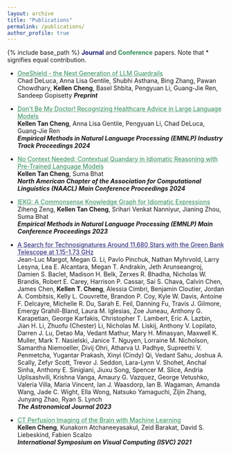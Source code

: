 ```yaml
---
layout: archive
title: "Publications"
permalink: /publications/
author_profile: true
---
```


{% include base_path %}
<span style="color:MidnightBlue"><b>Journal</b> </span> and <span style="color:SeaGreen"><b>Conference</b></span> papers. Note that \* signifies equal contribution.

- <a href="https://arxiv.org/pdf/2507.21170" style="color:SeaGreen; text-decoration: underline;text-decoration-style: dotted;">OneShield - the Next Generation of LLM Guardrails</a>  
   Chad DeLuca, Anna Lisa Gentile, Shubhi Asthana, Bing Zhang, Pawan Chowdhary, <strong>Kellen Cheng</strong>, Basel Shbita, Pengyuan Li, Guang-Jie Ren, Sandeep Gopisetty
  ***Preprint***

- <a href="https://aclanthology.org/2024.emnlp-industry.72/" style="color:SeaGreen; text-decoration: underline;text-decoration-style: dotted;">Don't Be My Doctor! Recognizing Healthcare Advice in Large Language Models</a>  
   <strong>Kellen Tan Cheng</strong>, Anna Lisa Gentile, Pengyuan Li, Chad DeLuca, Guang-Jie Ren  
   ***Empirical Methods in Natural Language Processing (EMNLP) Industry Track Proceedings 2024***

- <a href="https://aclanthology.org/2024.naacl-long.272/" style="color:SeaGreen; text-decoration: underline;text-decoration-style: dotted;">No Context Needed: Contextual Quandary in Idiomatic Reasoning with Pre-Trained Language Models</a>  
   <strong>Kellen Tan Cheng</strong>, Suma Bhat  
   ***North American Chapter of the Association for Computational Linguistics (NAACL) Main Conference Proceedings 2024***

- <a href="https://aclanthology.org/2023.emnlp-main.881/" style="color:SeaGreen; text-decoration: underline;text-decoration-style: dotted;">IEKG: A Commonsense Knowledge Graph for Idiomatic Expressions</a>  
   Ziheng Zeng, <strong>Kellen Tan Cheng</strong>, Srihari Venkat Nanniyur, Jianing Zhou, Suma Bhat  
   ***Empirical Methods in Natural Language Processing (EMNLP) Main Conference Proceedings 2023***

- <a href="https://iopscience.iop.org/article/10.3847/1538-3881/acfda4" style="color:MidnightBlue; text-decoration: underline;text-decoration-style: dotted;">A Search for Technosignatures Around 11,680 Stars with the Green Bank Telescope at 1.15-1.73 GHz</a>  
   Jean-Luc Margot, Megan G. Li, Pavlo Pinchuk, Nathan Myhrvold, Larry Lesyna, Lea E. Alcantara, Megan T. Andrakin, Jeth Arunseangroj, Damien S. Baclet, Madison H. Belk, Zerxes R. Bhadha, Nicholas W. Brandis, Robert E. Carey, Harrison P. Cassar, Sai S. Chava, Calvin Chen, James Chen, <strong>Kellen T. Cheng</strong>, Alessia Cimbri, Benjamin Cloutier, Jordan A. Combitsis, Kelly L. Couvrette, Brandon P. Coy, Kyle W. Davis, Antoine F. Delcayre, Michelle R. Du, Sarah E. Feil, Danning Fu, Travis J. Gilmore, Emergy Grahill-Bland, Laura M. Iglesias, Zoe Juneau, Anthony G. Karapetian, George Karfakis, Christopher T. Lambert, Eric A. Lazbin, Jian H. Li, Zhuofu (Chester) Li, Nicholas M. Liskij, Anthony V. Lopilato, Darren J. Lu, Detao Ma, Vedant Mathur, Mary H. Minasyan, Maxwell K. Muller, Mark T. Nasielski, Janice T. Nguyen, Lorraine M. Nicholson, Samantha Niemoeller, Divij Ohri, Atharva U. Padhye, Supreethi V. Penmetcha, Yugantar Prakash, Xinyi (Cindy) Qi, Vedant Sahu, Joshua A. Scally, Zefyr Scott, Trevor J. Seddon, Lara-Lynn V. Shohet, Anchal Sinha, Anthony E. Sinigiani, Jiuxu Song, Spencer M. Slice, Andria Uplisashvili, Krishna Vanga, Amaury G. Vazquez, George Vetushko, Valeria Villa, Maria Vincent, Ian J. Waasdorp, Ian B. Wagaman, Amanda Wang, Jade C. Wight, Ella Wong, Natsuko Yamaguchi, Zijin Zhang, Junyang Zhao, Ryan S. Lynch  
   ***The Astronomical Journal 2023***
  
- <a href="https://link.springer.com/chapter/10.1007/978-3-030-90436-4_4" style="color:SeaGreen; text-decoration: underline;text-decoration-style: dotted;">CT Perfusion Imaging of the Brain with Machine Learning</a>  
   <strong>Kellen Cheng</strong>, Kunakorn Atchaneeyasakul, Zeid Barakat, David S. Liebeskind, Fabien Scalzo  
   ***International Symposium on Visual Computing (ISVC) 2021*** 

<!--
N.B. To force a line break, add two empty spaces at the end of a line!

{% include base_path %}

{% for post in site.publications reversed %}
  {% include archive-single.html %}
{% endfor %}
-->
